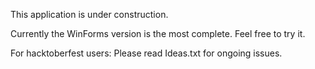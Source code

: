 This application is under construction.

Currently the WinForms version is the most complete.
Feel free to try it.

For hacktoberfest users: Please read Ideas.txt for ongoing issues.

